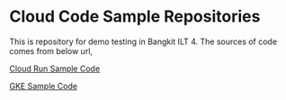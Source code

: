 # Cloud Code Sample Repositories
This is repository for demo testing in Bangkit ILT 4.
The sources of code comes from below url,

[Cloud Run Sample Code](https://github.com/ridhaginanjar/cloud-code-sample-repository/tree/cloudrun-deployment)

[GKE Sample Code](https://github.com/GoogleCloudPlatform/python-docs-samples)

